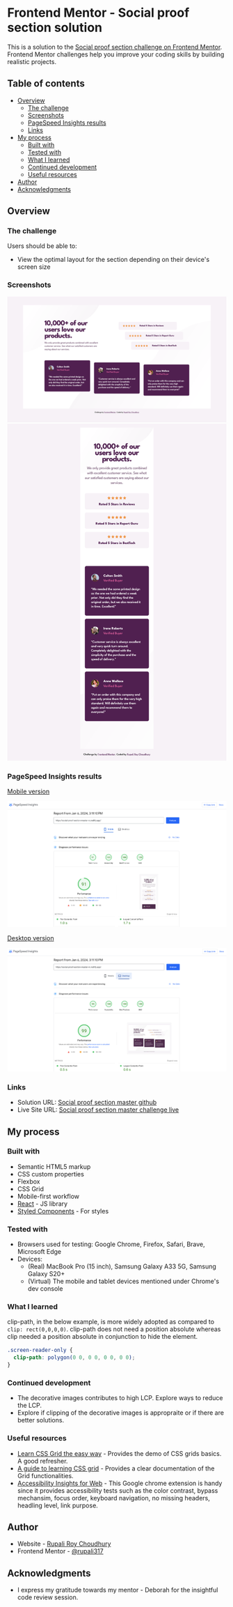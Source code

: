 # Frontend Mentor - Social proof section solution

This is a solution to the [Social proof section challenge on Frontend Mentor](https://www.frontendmentor.io/challenges/social-proof-section-6e0qTv_bA). Frontend Mentor challenges help you improve your coding skills by building realistic projects.

## Table of contents

- [Overview](#overview)
  - [The challenge](#the-challenge)
  - [Screenshots](#screenshots)
  - [PageSpeed Insights results](#pagespeed-insights-results)
  - [Links](#links)
- [My process](#my-process)
  - [Built with](#built-with)
  - [Tested with](#tested-with)
  - [What I learned](#what-i-learned)
  - [Continued development](#continued-development)
  - [Useful resources](#useful-resources)
- [Author](#author)
- [Acknowledgments](#acknowledgments)

## Overview

### The challenge

Users should be able to:

- View the optimal layout for the section depending on their device's screen size

### Screenshots

![Social proof section master desktop](./public/images/Social-proof-section-master-desktop.png)
![Social proof section master mobile](./public/images/Social-proof-section-master-mobile.png)

### PageSpeed Insights results

[Mobile version](https://pagespeed.web.dev/analysis/https-social-proof-section-master-rc-netlify-app/xldzag2tuw?form_factor=mobile)

![PageSpeed insights mobile](./public/images/Page-speed-insights-mobile.png)

[Desktop version](https://pagespeed.web.dev/analysis/https-social-proof-section-master-rc-netlify-app/xldzag2tuw?form_factor=desktop)

![PageSpeed insights desktop](./public/images/Page-speed-insights-desktop.png)

### Links

- Solution URL: [Social proof section master github](https://github.com/rupali317/social-proof-section-master)
- Live Site URL: [Social proof section master challenge live](https://social-proof-section-master-rc.netlify.app/)

## My process

### Built with

- Semantic HTML5 markup
- CSS custom properties
- Flexbox
- CSS Grid
- Mobile-first workflow
- [React](https://reactjs.org/) - JS library
- [Styled Components](https://styled-components.com/) - For styles

### Tested with

- Browsers used for testing: Google Chrome, Firefox, Safari, Brave, Microsoft Edge
- Devices:
  - (Real) MacBook Pro (15 inch), Samsung Galaxy A33 5G, Samsung Galaxy S20+
  - (Virtual) The mobile and tablet devices mentioned under Chrome's dev console

### What I learned

clip-path, in the below example, is more widely adopted as compared to `clip: rect(0,0,0,0)`. clip-path does not need a position absolute whereas clip needed a position absolute in conjunction to hide the element.

```css
.screen-reader-only {
  clip-path: polygon(0 0, 0 0, 0 0, 0 0);
}
```

### Continued development

- The decorative images contributes to high LCP. Explore ways to reduce the LCP.
- Explore if clipping of the decorative images is appropraite or if there are better solutions.

### Useful resources

- [Learn CSS Grid the easy way](https://www.youtube.com/watch?v=rg7Fvvl3taU&ab_channel=KevinPowell) - Provides the demo of CSS grids basics. A good refresher.
- [A guide to learning CSS grid](https://learncssgrid.com/) - Provides a clear documentation of the Grid functionalities.
- [Accessibility Insights for Web](https://chromewebstore.google.com/detail/accessibility-insights-fo/pbjjkligggfmakdaogkfomddhfmpjeni) - This Google chrome extension is handy since it provides accessibility tests such as the color contrast, bypass mechansim, focus order, keyboard navigation, no missing headers, headling level, link purpose.

## Author

- Website - [Rupali Roy Choudhury](https://www.linkedin.com/in/rupali-rc/)
- Frontend Mentor - [@rupali317](https://www.frontendmentor.io/profile/rupali317)

## Acknowledgments

- I express my gratitude towards my mentor - Deborah for the insightful code review session.
